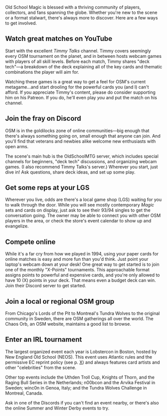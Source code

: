 Old School Magic is blessed with a thriving community of players, collectors, and fans spanning the globe. Whether you're new to the scene or a format stalwart, there's always more to discover. Here are a few ways to get involved.

## Watch great matches on YouTube

Start with the excellent _Timmy Talks_ channel. Timmy covers seemingly every OSM tournament on the planet, and in between hosts webcam games with players of all skill levels. Before each match, Timmy shares "deck tech"—a breakdown of the deck explaining all of the key cards and thematic combinations the player will aim for.

Watching these games is a great way to get a feel for OSM's current metagame…and start drooling for the powerful cards you (and I) can't afford. If you appreciate Timmy's content, please do consider supporting him on his Patreon. If you do, he'll even play _you_ and put the match on his channel.

## Join the fray on Discord

OSM is in the goldilocks zone of online communities—big enough that there's always something going on, small enough that anyone can join. And you'll find that veterans and newbies alike welcome new enthusiasts with open arms.

The scene's main hub is the OldSchoolMTG server, which includes special channels for beginners, "deck tech" discussions, and organizing webcam games. (I also recommend Timmy Talks's server.) Wherever you start, just dive in! Ask questions, share deck ideas, and set up some play.

## Get some reps at your LGS

Wherever you live, odds are there's a local game shop (LGS) waiting for you to walk through the door. While you will see mostly contemporary _Magic_ sets and cards on display, just ask to see their 93/94 singles to get the conversation going. The owner may be able to connect you with other OSM players in the area, or check the store's event calendar to show up and evangelize.

## Compete online

While it's a far cry from how we played in 1994, using your paper cards for online matches is easy and more fun than you'd think. Just point your laptop's webcam down at your desk! One great way to get started is to join one of the monthly "X-Points" tournaments. This approachable format assigns points to powerful and expensive cards, and you're only allowed to have 10 (X) points in your deck. That means even a budget deck can win. Join their Discord server to get started.

## Join a local or regional OSM group

From Chicago's Lords of the Pit to Montreal's Tundra Wolves to the original community in Sweden, there are OSM gatherings all over the world. The Chaos Orb, an OSM website, maintains a good list to browse.

## Enter an IRL tournament

The largest organized event each year is Lobstercon in Boston, hosted by New England Old School (NEOS). This event uses Atlantic rules and the permissive EC reprint policy (see p. [X](#formats)) and always features card artists and other "celebrities" from the scene.

Other top events include the Uthden Troll Cup, Knights of Thorn, and the Raging Bull Series in the Netherlands; n00bcon and the Arvika Festival in Sweden; winc0n in Genoa, Italy; and the Tundra Wolves Challenge in Montreal, Canada.

Ask in one of the Discords if you can't find an event nearby, or there's also the online Summer and Winter Derby events to try.
